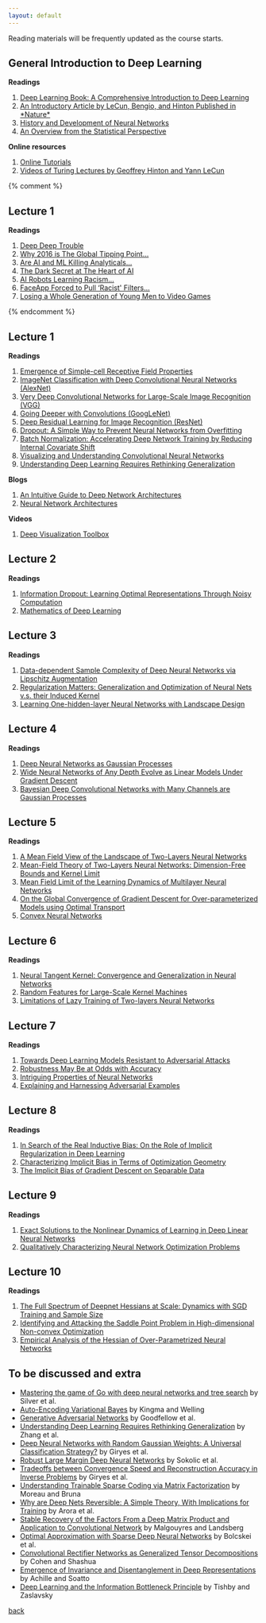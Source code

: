 ```yaml
---
layout: default
---
```


Reading materials will be frequently updated as the course starts.

## General Introduction to Deep Learning
<strong>Readings</strong>  
<ol>
    <li>
    <a href="https://www.deeplearningbook.org"> Deep Learning Book: A Comprehensive Introduction to Deep Learning </a>
    </li>
     <li>
    <a href="https://www.nature.com/articles/nature14539"> An Introductory Article by LeCun, Bengio, and Hinton Published in *Nature*  </a>
    </li>
    <li>
    <a href="https://www.sciencedirect.com/science/article/pii/S0893608014002135"> History and Development of Neural Networks   </a>
    </li>
    <li>
    <a href="https://arxiv.org/abs/1904.05526"> An Overview from the Statistical Perspective </a>
    </li>

</ol>
<strong>Online resources</strong>  
<ol>
    <li>
    <a href="https://www.d2l.ai"> Online Tutorials </a>
    </li>
     <li>
    <a href="https://amturing.acm.org/lectures.cfm"> Videos of Turing Lectures by Geoffrey Hinton and Yann LeCun</a>
    </li>

</ol>

{% comment %}

## Lecture 1
<strong>Readings</strong>  
<ol>
    <li>
    <a href="https://sinews.siam.org/Details-Page/deep-deep-trouble"> Deep Deep Trouble </a>
    </li>
	<li>
    <a href="https://www.tune.com/blog/global-mobile-why-2016-is-the-global-tipping-point-for-the-mobile-economy/"> Why 2016 is The Global Tipping Point... </a>
    </li>
	<li>
    <a href="http://www.digitalistmag.com/digital-economy/2017/07/19/ai-machine-learning-killing-analytics-as-we-know-it-05223779"> Are AI and ML Killing Analyticals... </a>
    </li>
	<li>
    <a href="https://www.technologyreview.com/s/604087/the-dark-secret-at-the-heart-of-ai/"> The Dark Secret at The Heart of AI </a>
    </li>
	<li>
    <a href="http://www.independent.co.uk/life-style/gadgets-and-tech/news/ai-robots-artificial-intelligence-racism-sexism-prejudice-bias-language-learn-from-humans-a7683161.html"> AI Robots Learning Racism... </a>
    </li>
	<li>
    <a href="https://www.theguardian.com/technology/2017/aug/10/faceapp-forced-to-pull-racist-filters-digital-blackface"> FaceApp Forced to Pull ‘Racist' Filters... </a>
    </li>
	<li>
    <a href="http://nypost.com/2017/07/08/were-losing-a-whole-generation-of-young-men-to-video-games/"> Losing a Whole Generation of Young Men to Video Games </a>
    </li>
</ol>

{% endcomment %}  

## Lecture 1
<strong>Readings</strong>  
<ol>
	<li>
    <a href="https://courses.cs.washington.edu/courses/cse528/11sp/Olshausen-nature-paper.pdf"> Emergence of Simple-cell Receptive Field Properties </a>
    </li>
    <li>
    <a href="https://papers.nips.cc/paper/4824-imagenet-classification-with-deep-convolutional-neural-networks.pdf"> ImageNet Classification with Deep Convolutional Neural Networks (AlexNet) </a>
    </li>
	<li>
    <a href="https://arxiv.org/abs/1409.1556"> Very Deep Convolutional Networks for Large-Scale Image Recognition (VGG) </a>
    </li>
	<li>
    <a href="https://arxiv.org/pdf/1409.4842.pdf"> Going Deeper with Convolutions (GoogLeNet) </a>
    </li>
    	<li>
    <a href="https://arxiv.org/abs/1512.03385"> Deep Residual Learning for Image Recognition (ResNet) </a>
    </li>
    	<li>
    <a href="http://www.jmlr.org/papers/volume15/srivastava14a/srivastava14a.pdf?utm_content=buffer79b43&utm_medium=social&utm_source=twitter.com&utm_campaign=buffer"> Dropout: A Simple Way to Prevent Neural Networks from
Overfitting </a>
    </li>
	<li>
    <a href="https://arxiv.org/pdf/1502.03167.pdf"> Batch Normalization: Accelerating Deep Network Training by Reducing Internal Covariate Shift </a>
    </li>
	<li>
    <a href="https://www.cs.nyu.edu/~fergus/papers/zeilerECCV2014.pdf"> Visualizing and Understanding Convolutional Neural Networks </a>
    </li>
    	<li>
    <a href="https://arxiv.org/abs/1611.03530"> Understanding Deep Learning Requires Rethinking Generalization </a>
    </li>
</ol>
<strong>Blogs</strong>  
<ol>
    <li>
    <a href="https://medium.com/towards-data-science/an-intuitive-guide-to-deep-network-architectures-65fdc477db41"> An Intuitive Guide to Deep Network Architectures </a>
    </li>
	<li>
    <a href="https://medium.com/towards-data-science/neural-network-architectures-156e5bad51ba"> Neural Network Architectures </a>
    </li>
</ol>
<strong>Videos</strong>  
<ol>
    <li>
    <a href="https://www.youtube.com/watch?v=AgkfIQ4IGaM&t=99s"> Deep Visualization Toolbox </a>
    </li>
</ol>

## Lecture 2
<strong>Readings</strong>  
<ol>
    <li>
    <a href="https://arxiv.org/abs/1611.01353"> Information Dropout: Learning Optimal Representations Through Noisy Computation </a>
    </li>
    <li>
    <a href="https://arxiv.org/abs/1712.04741"> Mathematics of Deep Learning </a>
    </li>
</ol>

## Lecture 3
<strong>Readings</strong>  
<ol>
    <li>
    <a href="https://arxiv.org/abs/1905.03684"> Data-dependent Sample Complexity of Deep Neural Networks via Lipschitz Augmentation </a>
    </li>
    <li>
    <a href="https://arxiv.org/abs/1810.05369"> Regularization Matters: Generalization and Optimization of Neural Nets v.s. their Induced Kernel </a>
    </li>
    <li>
    <a href="https://arxiv.org/abs/1711.00501"> Learning One-hidden-layer Neural Networks with Landscape Design </a>
    </li>
</ol>

## Lecture 4
<strong>Readings</strong>  
<ol>
	<li>
    <a href="https://arxiv.org/abs/1711.00165"> Deep Neural Networks as Gaussian Processes </a>
    </li>
	<li>
    <a href="https://arxiv.org/abs/1902.06720"> Wide Neural Networks of Any Depth Evolve as Linear Models Under Gradient Descent </a>
    </li>
    <li>
    <a href="https://arxiv.org/abs/1810.05148"> Bayesian Deep Convolutional Networks with Many Channels are Gaussian Processes </a>
    </li>
</ol>

## Lecture 5
<strong>Readings</strong>  
<ol>
	<li>
	<a href="https://arxiv.org/abs/1804.06561"> A Mean Field View of the Landscape of Two-Layers Neural Networks </a>
	</li>
	<li>
	<a href="https://arxiv.org/abs/1902.06015"> Mean-Field Theory of Two-Layers Neural Networks: Dimension-Free Bounds and Kernel Limit </a>
	</li>
	<li>
	<a href="https://arxiv.org/abs/1902.02880"> Mean Field Limit of the Learning Dynamics of Multilayer Neural Networks </a>
	</li>
	<li>
	<a href="https://arxiv.org/abs/1805.09545"> On the Global Convergence of Gradient Descent for Over-parameterized Models using Optimal Transport </a>
	</li>
	<li>
	<a href="https://papers.nips.cc/paper/2800-convex-neural-networks.pdf"> Convex Neural Networks </a>
	</li>
</ol>

## Lecture 6
<strong>Readings</strong>  
<ol>
    <li>
    <a href="https://arxiv.org/abs/1806.07572"> Neural Tangent Kernel: Convergence and Generalization in Neural Networks </a>
    </li>
    <li>
    <a href="https://people.eecs.berkeley.edu/~brecht/papers/07.rah.rec.nips.pdf"> Random Features for Large-Scale Kernel Machines </a>
    </li>
    <li>
    <a href="https://arxiv.org/abs/1906.08899"> Limitations of Lazy Training of Two-layers Neural Networks
 </a>
    </li>
</ol>

## Lecture 7
<strong>Readings</strong>  
<ol>
	
<li>
<a href="https://arxiv.org/abs/1706.06083"> Towards Deep Learning Models Resistant to Adversarial Attacks
 </a>
</li>

<li>
<a href="https://arxiv.org/abs/1805.12152">Robustness May Be at Odds with Accuracy
</a>
</li>

<li>
<a href="https://arxiv.org/abs/1312.6199"> Intriguing Properties of Neural Networks
 </a>
</li>

<li>
<a href="https://arxiv.org/abs/1412.6572"> Explaining and Harnessing Adversarial Examples

 </a>
</li>

</ol>


## Lecture 8
<strong>Readings</strong>  
<ol>

<li>
<a href="https://arxiv.org/abs/1412.6614"> In Search of the Real Inductive Bias: On the Role of Implicit Regularization in Deep Learning </a>
</li>
<li>
<a href="https://arxiv.org/abs/1802.08246"> Characterizing Implicit Bias in Terms of Optimization Geometry </a>
</li> 
<li>
<a href="https://arxiv.org/abs/1710.10345"> The Implicit Bias of Gradient Descent on Separable Data
 </a>
</li> 

</ol>

## Lecture 9
<strong>Readings</strong>  
<ol>
    <li>
    <a href="https://arxiv.org/abs/1312.6120">Exact Solutions to the Nonlinear Dynamics of Learning in Deep Linear Neural Networks</a>
    </li>
    <li>
    <a href="https://arxiv.org/abs/1412.6544">Qualitatively Characterizing Neural Network Optimization Problems
</a>
    </li>
</ol>

## Lecture 10
<strong>Readings</strong>  
<ol>
	<li>
    <a href="https://arxiv.org/abs/1811.07062"> The Full Spectrum of Deepnet Hessians at Scale: Dynamics with SGD Training and Sample Size </a>
    </li>
	<li>
    <a href="https://arxiv.org/abs/1406.2572"> Identifying and Attacking the Saddle Point Problem in High-dimensional Non-convex Optimization </a>
    </li>
	<li>
    <a href="https://arxiv.org/abs/1706.04454"> Empirical Analysis of the Hessian of Over-Parametrized Neural Networks
 </a>
    </li>
</ol>

## To be discussed and extra
- [Mastering the game of Go with deep neural networks and tree search](https://www.nature.com/articles/nature16961) by Silver et al.
- [Auto-Encoding Variational Bayes](https://arxiv.org/abs/1312.6114) by Kingma and Welling
- [Generative Adversarial Networks](https://arxiv.org/abs/1406.2661) by Goodfellow et al.
- [Understanding Deep Learning Requires Rethinking Generalization](https://arxiv.org/abs/1611.03530) by Zhang et al.
- [Deep Neural Networks with Random Gaussian Weights: A Universal Classification Strategy?](https://arxiv.org/abs/1504.08291) by Giryes et al.
- [Robust Large Margin Deep Neural Networks](https://arxiv.org/abs/1605.08254) by Sokolic et al.
- [Tradeoffs between Convergence Speed and Reconstruction Accuracy in Inverse Problems](https://arxiv.org/abs/1605.09232) by Giryes et al.
- [Understanding Trainable Sparse Coding via Matrix Factorization](https://arxiv.org/pdf/1609.00285.pdf) by Moreau and Bruna
- [Why are Deep Nets Reversible: A Simple Theory, With Implications for Training](https://arxiv.org/pdf/1511.05653.pdf) by Arora et al.
- [Stable Recovery of the Factors From a Deep Matrix Product and Application to Convolutional Network](https://arxiv.org/abs/1703.08044) by Malgouyres and Landsberg
- [Optimal Approximation with Sparse Deep Neural Networks](https://www.nari.ee.ethz.ch/commth//pubs/files/deep-approx-17.pdf) by Bolcskei et al.
- [Convolutional Rectifier Networks as Generalized Tensor Decompositions](https://arxiv.org/abs/1603.00162) by Cohen and Shashua
- [Emergence of Invariance and Disentanglement in Deep Representations](https://arxiv.org/pdf/1706.01350.pdf) by Achille and Soatto
- [Deep Learning and the Information Bottleneck Principle](https://arxiv.org/pdf/1503.02406.pdf) by Tishby and Zaslavsky

[back](./)
